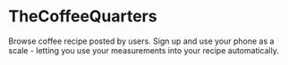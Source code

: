 # TheCoffeeQuarters
Browse coffee recipe posted by users. Sign up and use your phone as a scale - letting you use your measurements into your recipe automatically.  
